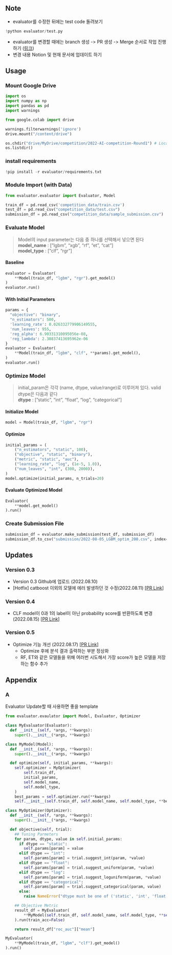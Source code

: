 ## Note
- evaluator를 수정한 뒤에는 test code 돌려보기
```python
!python evaluator/test.py
```
- evaluator를 변경할 때에는 branch 생성 -> PR 생성 -> Merge 순서로 작업 진행하기 ([링크](https://www.notion.so/simya/Github-Policy-82fc68ae4b38425486d4cb3334dbb77c))
- 변경 내용 Notion 및 현재 문서에 업데이트 하기

## Usage
### Mount Google Drive

```python
import os
import numpy as np
import pandas as pd
import warnings

from google.colab import drive

warnings.filterwarnings('ignore')
drive.mount("/content/drive")

os.chdir("drive/MyDrive/competition/2022-AI-competition-Round1") # Local Path
os.listdir()
```

### install requirements
```python
!pip install -r evaluator/requirements.txt
```

### Module Import (with Data)
```python
from evaluator.evaluator import Evaluator, Model

train_df = pd.read_csv('competition_data/train.csv')
test_df = pd.read_csv("competition_data/test.csv")
submission_df = pd.read_csv("competition_data/sample_submission.csv")
```

### Evaluate Model

> Model의 input parameter는 다음 중 하나를 선택해서 넣으면 된다  
> **model_name** : [”lgbm”, “xgb”, “rf”, “et”, “cat”]  
> **model_type** : [”clf”, “rgr”]  

#### Baseline
```python
evaluator = Evaluator(
    **Model(train_df, "lgbm", "rgr").get_model()
)
evaluator.run()
```

#### With Initial Parameters
```python
params = {
  "objective": "binary",
  "n_estimators": 500,
  'learning_rate': 0.026332779906149555,
  'num_leaves': 955,
  'reg_alpha': 6.90331310095056e-08,
  'reg_lambda': 2.30837413695962e-06
}
evaluator = Evaluator(
    **Model(train_df, "lgbm", "clf", **params).get_model(),
)
evaluator.run()
```

### Optimize Model

> initial_param은 각각 (name, dtype, value/range)로 이루어져 있다. valid dtype은 다음과 같다  
> **dtype** : [”static”, “int”, “float”, “log”, “categorical”]  

#### Initialize Model
```python
model = Model(train_df, "lgbm", "rgr")
```
#### Optimize
```python
initial_params = (
    ("n_estimators", "static", 100),
    ("objective", "static", "binary"),
    ("metric", "static", "auc"),
    ("learning_rate", "log", (1e-5, 1.0)),
    ("num_leaves", "int", (300, 2000)),
)
model.optimize(initial_params, n_trials=20)
```

#### Evaluate Optimized Model
```python
Evaluator(
    **model.get_model()
).run()
```

### Create Submission File
```python
submission_df = evaluator.make_submission(test_df, submission_df)
submission_df.to_csv("submission/2022-08-05_LGBM_optim_200.csv", index=False)
```

## Updates
### Version 0.3
- Version 0.3 Github에 업로드 (2022.08.10)
- [Hotfix] catboost 이외의 모델에 에러 발생하던 것 수정(2022.08.11) [[PR Link](https://github.com/Kohgeonho/2022-AI-competition-Round1/pull/1)]

### Version 0.4
- CLF model이 0과 1의 label이 아닌 probability score를 반환하도록 변경(2022.08.15) [[PR Link](https://github.com/Kohgeonho/2022-AI-competition-Round1/pull/3)]

### Version 0.5
- Optimize 기능 개선 (2022.08.17) [[PR Link](https://github.com/Kohgeonho/2022-AI-competition-Round1/pull/4)]
   - Optimize 후에 분석 결과 출력하는 부분 정상화
   - RF, ET와 같은 모델들을 위해 여러번 시도해서 가장 score가 높은 모델을 저장하는 함수 추가

## Appendix
### A
Evaluator Update할 때 사용하면 좋을 template
```python
from evaluator.evaulator import Model, Evaluator, Optimizer

class MyEvaluator(Evaluator):
  def __init__(self, *args, **kwargs):
    super().__init__(*args, **kwargs)

class MyModel(Model):
  def __init__(self, *args, **kwargs):
    super().__init__(*args, **kwargs)

  def optimize(self, initial_params, **kwargs):
    self.optimizer = MyOptimizer(
        self.train_df, 
        initial_params, 
        self.model_name,
        self.model_type,
    )
    best_params = self.optimizer.run(**kwargs)
    self.__init__(self.train_df, self.model_name, self.model_type, **best_params)

class MyOptimizer(Optimizer):
  def __init__(self, *args, **kwargs):
    super().__init__(*args, **kwargs)

  def objective(self, trial):
    ## Tuning Parmeters
    for param, dtype, value in self.initial_params:
      if dtype == "static":
        self.params[param] = value
      elif dtype == "int":
        self.params[param] = trial.suggest_int(param, *value)
      elif dtype == "float":
        self.params[param] = trial.suggest_uniform(param, *value)
      elif dtype == "log":
        self.params[param] = trial.suggest_loguniform(param, *value)
      elif dtype == "categorical":
        self.params[param] = trial.suggest_categorical(param, value)
      else:
        raise NameError("dtype must be one of ('static', 'int', 'float', 'log', 'categorical')")

    ## Objective Metric
    result_df = MyEvaluator(
        **MyModel(self.train_df, self.model_name, self.model_type, **self.params).get_model()
    ).run(train_acc=False)

    return result_df["roc_auc"]["mean"]
```
```python
MyEvaluator(
    **MyModel(train_df, "lgbm", "clf").get_model()
).run()
```

